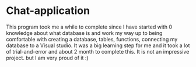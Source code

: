 # Chat-application
This program took me a while to complete since I have started with 0 knowledge about what database is
and work my way up to being comfortable with creating a database, tables, functions, connecting my database to a Visual studio. 
It was a big learning step for me and it took a lot of trial-and-error and about 2 month to complete this. 
It is not an impressive project. but I am very proud of it :)
